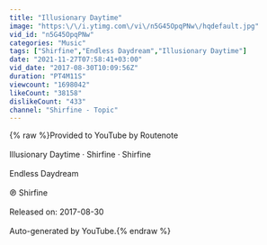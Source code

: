 ```yaml
---
title: "Illusionary Daytime"
image: "https:\/\/i.ytimg.com\/vi\/n5G45OpqPNw\/hqdefault.jpg"
vid_id: "n5G45OpqPNw"
categories: "Music"
tags: ["Shirfine","Endless Daydream","Illusionary Daytime"]
date: "2021-11-27T07:58:41+03:00"
vid_date: "2017-08-30T10:09:56Z"
duration: "PT4M11S"
viewcount: "1698042"
likeCount: "38158"
dislikeCount: "433"
channel: "Shirfine - Topic"
---
```

{% raw %}Provided to YouTube by Routenote<br /><br />Illusionary Daytime · Shirfine · Shirfine<br /><br />Endless Daydream<br /><br />℗ Shirfine<br /><br />Released on: 2017-08-30<br /><br />Auto-generated by YouTube.{% endraw %}
